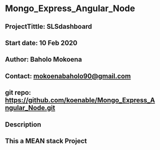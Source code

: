 # Mongo_Express_Angular_Node

## ProjectTittle: SLSdashboard
## Start date: 10 Feb 2020
## Author: Baholo Mokoena
## Contact: mokoenabaholo90@gmail.com
## git repo: https://github.com/koenable/Mongo_Express_Angular_Node.git
## Description

## This a MEAN stack Project 
